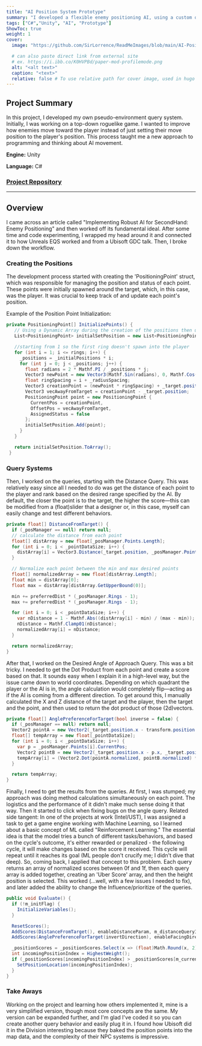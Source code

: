 ```yaml
---
title: "AI Position System Prototype"
summary: "I developed a flexible enemy positioning AI, using a custom query system."
tags: ["C#","Unity", "AI", "Prototype"]
ShowToc: true
weight: 1
cover:
  image: "https://github.com/SirLorrence/ReadMeImages/blob/main/AI-PositionSystem-Prototype/All-together-gif.gif?raw=true"

  # can also paste direct link from external site
  # ex. https://i.ibb.co/K0HVPBd/paper-mod-profilemode.png
  alt: "<alt text>"
  caption: "<text>"
  relative: false # To use relative path for cover image, used in hugo Page-bundles
---
```


## Project Summary

In this project, I developed my own pseudo-environment query system. Initially, I was working on a top-down roguelike game. I wanted to improve how enemies move toward the player instead of just setting their move position to the player's position. This process taught me a new approach to programming and thinking about AI movement.

**Engine:** Unity

**Language:** C#

### **[Project Repository](https://github.com/SirLorrence/AI-PositionSystem-Prototype)**


---

## Overview
I came across an article called "Implementing Robust AI for SecondHand: Enemy Positioning" and then worked off its fundamental ideal. After some time and code experimenting, I wrapped my head around it and connected it to how Unreals EQS worked and from a Ubisoft GDC talk. Then, I broke down the workflow.

### Creating the Positions
The development process started with creating the 'PositioningPoint' struct, which was responsible for managing the position and status of each point. These points were initially spawned around the target, which, in this case, was the player. It was crucial to keep track of and update each point's position.

Example of the Position Point Initialization:
```c#
private PositioningPoint[] InitializePoints() {
   // Using a Dynamic Array during the creation of the positions then using a static(sized) array
   List<PositioningPoint> initialSetPosition = new List<PositioningPoint>();

   //starting from 1 so the first ring doesn't spawn into the player
   for (int i = 1; i <= rings; i++) {
     _positions = _initialPositions * i;
     for (int j = 0; j < _positions; j++) {
       float radians = 2 * Mathf.PI / _positions * j;
       Vector3 newPoint = new Vector3(Mathf.Sin(radians), 0, Mathf.Cos(radians));
       float ringSpacing = i + _radiusSpacing;
       Vector3 creationPoint = (newPoint * ringSpacing) + _target.position;
       Vector3 vecAwayFromTarget = creationPoint - _target.position;
       PositioningPoint point = new PositioningPoint {
         CurrentPos = creationPoint,
         OffsetPos = vecAwayFromTarget,
         AssignedStatus = false
       };
       initialSetPosition.Add(point);
     }
   }

   return initialSetPosition.ToArray();
 }
```
### Query Systems
Then, I worked on the queries, starting with the Distance Query. This was relatively easy since all I needed to do was get the distance of each point to the player and rank based on the desired range specified by the AI. By default, the closer the point is to the target, the higher the score—this can be modified from a (float)slider that a designer or, in this case, myself can easily change and test different behaviors.

```c#
private float[] DistanceFromTarget() {
  if (_posManager == null) return null;
  // calculate the distance from each point
  float[] distArray = new float[_posManager.Points.Length];
  for (int i = 0; i < _pointDataSize; i++) {
    distArray[i] = Vector3.Distance(_target.position, _posManager.Points[i].CurrentPos);
  }

  // Normalize each point between the min and max desired points
  float[] normalizedArray = new float[distArray.Length];
  float min = distArray[0];
  float max = distArray[distArray.GetUpperBound(0)];

  min += preferredDist * (_posManager.Rings - 1);
  max += preferredDist * (_posManager.Rings - 1);

  for (int i = 0; i < _pointDataSize; i++) {
    var nDistance = 1 - Mathf.Abs((distArray[i] - min) / (max - min));
    nDistance = Mathf.Clamp01(nDistance);
    normalizedArray[i] = nDistance;
  }

  return normalizedArray;
}
```

After that, I worked on the Desired Angle of Approach Query. This was a bit tricky. I needed to get the Dot Product from each point and create a score based on that. It sounds easy when I explain it in a high-level way, but the issue came down to world coordinates. Depending on which quadrant the player or the AI is in, the angle calculation would completely flip—acting as if the AI is coming from a different direction. To get around this, I manually calculated the X and Z distance of the target and the player, then the target and the point, and then used to return the dot product of those (2d)vectors.

```c#
private float[] AnglePreferenceForTarget(bool inverse = false) {
  if (_posManager == null) return null;
  Vector2 pointA = new Vector2(_target.position.x - transform.position.x, _target.position.z - transform.position.z);
  float[] tempArray = new float[_pointDataSize];
  for (int i = 0; i < _pointDataSize; i++) {
    var p = _posManager.Points[i].CurrentPos;
    Vector2 pointB = new Vector2(_target.position.x - p.x, _target.position.z - p.z);
    tempArray[i] = (Vector2.Dot(pointA.normalized, pointB.normalized) * ((inverse) ? -1 : 1)) + angleTolerance;
  }

  return tempArray;
}
```

Finally, I need to get the results from the queries. At first, I was stumped; my approach was doing method calculations simultaneously on each point. The logistics and the performance of it didn't make much sense doing it that way. Then it started to click when fixing bugs on the angle query. Related side tangent: In one of the projects at work (Intel/UST), I was assigned a task to get a game engine working with Machine Learning, so I learned about a basic concept of ML called "Reinforcement Learning." The essential idea is that the model tries a bunch of different tasks/behaviors, and based on the cycle's outcome, it's either rewarded or penalized - the following cycle, it will make changes based on the score it received. This cycle will repeat until it reaches its goal (ML people don't crucify me; I didn't dive that deep). So, coming back, I applied that concept to this problem. Each query returns an array of normalized scores between 0f and 1f, then each query array is added together, creating an 'Uber Score' array, and then the height position is selected. This worked (...well, with a few issues I needed to fix), and later added the ability to change the Influence/prioritize of the queries.

```c#
public void Evaluate() {
  if (!m_initFlag) {
    InitializeVariables();
  }

  ResetScores();
  AddScores(DistanceFromTarget(), enableDistanceParam, m_distanceQueryInfluence);
  AddScores(AnglePreferenceForTarget(invertDirection), enableFacingDirectionParam, m_angleQueryInfluence);

  _positionScores = _positionScores.Select(x => (float)Math.Round(x, 2)).ToArray();
  int incomingPositionIndex = HighestWeight();
  if (_positionScores[incomingPositionIndex] > _positionScores[m_currentPositionIndex] || m_reposition) {
    SetPositionLocation(incomingPositionIndex);
  }
}
```

### Take Aways
Working on the project and learning how others implemented it, mine is a very simplified version, though most core concepts are the same. My version can be expanded further, and I'm glad I've coded it so you can create another query behavior and easily plug it in. I found how Ubisoft did it in the Division interesting because they baked the position points into the map data, and the complexity of their NPC systems is impressive.
